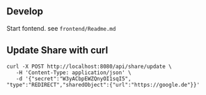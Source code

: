 
## Develop
Start fontend. see `frontend/Readme.md`


## Update Share with curl
```
curl -X POST http://localhost:8080/api/share/update \
   -H 'Content-Type: application/json' \
   -d '{"secret":"W3yACbpEWZQnyOI1sqI5", "type":"REDIRECT","sharedObject":{"url":"https://google.de"}}'
```